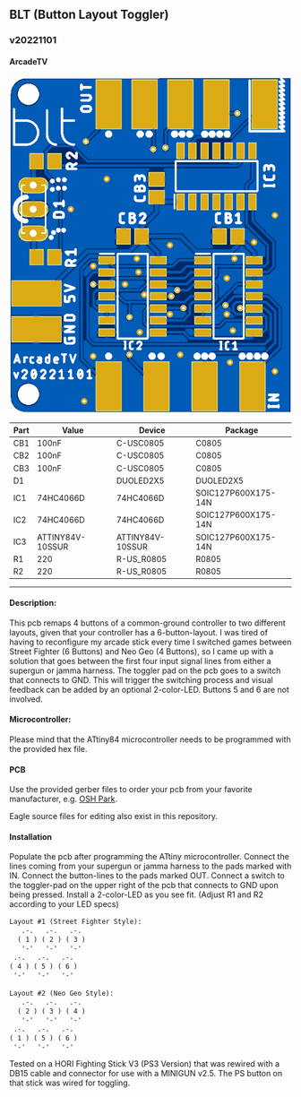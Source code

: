 ## BLT (Button Layout Toggler)
### v20221101
#### ArcadeTV

![BLT pcb](https://github.com/ArcadeTV/BLT/blob/main/blt_brd.png?raw=true)

| Part | Value            | Device           | Package             |
| ---- | ---------------- | ---------------- | ------------------- |
| CB1  | 100nF            | C-USC0805        | C0805               |
| CB2  | 100nF            | C-USC0805        | C0805               |
| CB3  | 100nF            | C-USC0805        | C0805               |
| D1   |                  | DUOLED2X5        | DUOLED2X5           |
| IC1  | 74HC4066D        | 74HC4066D        | SOIC127P600X175-14N |
| IC2  | 74HC4066D        | 74HC4066D        | SOIC127P600X175-14N |
| IC3  | ATTINY84V-10SSUR | ATTINY84V-10SSUR | SOIC127P600X175-14N |
| R1   | 220              | R-US_R0805       | R0805               |
| R2   | 220              | R-US_R0805       | R0805               |

---


#### Description:
This pcb remaps 4 buttons of a common-ground controller to two different layouts,
given that your controller has a 6-button-layout.
I was tired of having to reconfigure my arcade stick every time I switched games between
Street Fighter (6 Buttons) and Neo Geo (4 Buttons), so I came up with a solution that 
goes between the first four input signal lines from either a supergun or jamma harness.
The toggler pad on the pcb goes to a switch that connects to GND. This will trigger
the switching process and visual feedback can be added by an optional 2-color-LED.
Buttons 5 and 6 are not involved.

#### Microcontroller:
Please mind that the ATtiny84 microcontroller needs to be programmed
with the provided hex file.

#### PCB
Use the provided gerber files to order your pcb from your favorite manufacturer,
e.g. [OSH Park](https://oshpark.com/shared_projects/dgzMkW6Z).

Eagle source files for editing also exist in this repository.

#### Installation
Populate the pcb after programming the ATtiny microcontroller.
Connect the lines coming from your supergun or jamma harness to the pads
marked with IN. Connect the button-lines to the pads marked OUT.
Connect a switch to the toggler-pad on the upper right of the pcb that
connects to GND upon being pressed.
Install a 2-color-LED as you see fit. (Adjust R1 and R2 according to your LED specs)

```
Layout #1 (Street Fighter Style):
   .-.   .-.   .-.
  ( 1 ) ( 2 ) ( 3 )
   '-'   '-'   '-'
 .-.   .-.   .-.
( 4 ) ( 5 ) ( 6 )
 '-'   '-'   '-'

Layout #2 (Neo Geo Style):
   .-.   .-.   .-.
  ( 2 ) ( 3 ) ( 4 )
   '-'   '-'   '-'
 .-.   .-.   .-.
( 1 ) ( 5 ) ( 6 )
 '-'   '-'   '-'

```

Tested on a HORI Fighting Stick V3 (PS3 Version) that was rewired with a DB15 cable and connector
for use with a MINIGUN v2.5. The PS button on that stick was wired for toggling.
